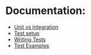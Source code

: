 # Documentation:   
* [Unit vs Integration](https://samuel-gfeller.ch/docs/Unit-vs-Integration-Testing)
* [Test setup](https://samuel-gfeller.ch/docs/Test-Setup)
* [Writing Tests](https://samuel-gfeller.ch/docs/Writing-Tests)
* [Test Examples](https://samuel-gfeller.ch/docs/Test-Examples)